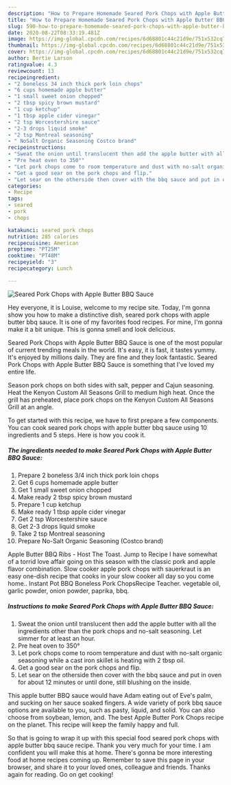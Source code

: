 ```yaml
---
description: "How to Prepare Homemade Seared Pork Chops with Apple Butter BBQ Sauce"
title: "How to Prepare Homemade Seared Pork Chops with Apple Butter BBQ Sauce"
slug: 590-how-to-prepare-homemade-seared-pork-chops-with-apple-butter-bbq-sauce
date: 2020-08-22T08:33:19.481Z
image: https://img-global.cpcdn.com/recipes/6d68801c44c21d9e/751x532cq70/seared-pork-chops-with-apple-butter-bbq-sauce-recipe-main-photo.jpg
thumbnail: https://img-global.cpcdn.com/recipes/6d68801c44c21d9e/751x532cq70/seared-pork-chops-with-apple-butter-bbq-sauce-recipe-main-photo.jpg
cover: https://img-global.cpcdn.com/recipes/6d68801c44c21d9e/751x532cq70/seared-pork-chops-with-apple-butter-bbq-sauce-recipe-main-photo.jpg
author: Bertie Larson
ratingvalue: 4.3
reviewcount: 13
recipeingredient:
- "2 boneless 34 inch thick pork loin chops"
- "6 cups homemade apple butter"
- "1 small sweet onion chopped"
- "2 tbsp spicy brown mustard"
- "1 cup ketchup"
- "1 tbsp apple cider vinegar"
- "2 tsp Worcestershire sauce"
- "2-3 drops liquid smoke"
- "2 tsp Montreal seasoning"
- " NoSalt Organic Seasoning Costco brand"
recipeinstructions:
- "Sweat the onion until translucent then add the apple butter with all the ingredients other than the pork chops and no-salt seasoning. Let simmer for at least an hour."
- "Pre heat oven to 350°"
- "Let pork chops come to room temperature and dust with no-salt organic seasoning while a cast iron skillet is heating with 2 tbsp oil."
- "Get a good sear on the pork chops and flip."
- "Let sear on the otherside then cover with the bbq sauce and put in oven for about 12 minutes or until done, still blushing on the inside."
categories:
- Recipe
tags:
- seared
- pork
- chops

katakunci: seared pork chops 
nutrition: 285 calories
recipecuisine: American
preptime: "PT25M"
cooktime: "PT48M"
recipeyield: "3"
recipecategory: Lunch

---
```



![Seared Pork Chops with Apple Butter BBQ Sauce](https://img-global.cpcdn.com/recipes/6d68801c44c21d9e/751x532cq70/seared-pork-chops-with-apple-butter-bbq-sauce-recipe-main-photo.jpg)

Hey everyone, it is Louise, welcome to my recipe site. Today, I'm gonna show you how to make a distinctive dish, seared pork chops with apple butter bbq sauce. It is one of my favorites food recipes. For mine, I'm gonna make it a bit unique. This is gonna smell and look delicious.

Seared Pork Chops with Apple Butter BBQ Sauce is one of the most popular of current trending meals in the world. It's easy, it is fast, it tastes yummy. It's enjoyed by millions daily. They are fine and they look fantastic. Seared Pork Chops with Apple Butter BBQ Sauce is something that I've loved my entire life.

Season pork chops on both sides with salt, pepper and Cajun seasoning. Heat the Kenyon Custom All Seasons Grill to medium high heat. Once the grill has preheated, place pork chops on the Kenyon Custom All Seasons Grill at an angle.


To get started with this recipe, we have to first prepare a few components. You can cook seared pork chops with apple butter bbq sauce using 10 ingredients and 5 steps. Here is how you cook it.

<!--inarticleads1-->

##### The ingredients needed to make Seared Pork Chops with Apple Butter BBQ Sauce:

1. Prepare 2 boneless 3/4 inch thick pork loin chops
1. Get 6 cups homemade apple butter
1. Get 1 small sweet onion chopped
1. Make ready 2 tbsp spicy brown mustard
1. Prepare 1 cup ketchup
1. Make ready 1 tbsp apple cider vinegar
1. Get 2 tsp Worcestershire sauce
1. Get 2-3 drops liquid smoke
1. Take 2 tsp Montreal seasoning
1. Prepare  No-Salt Organic Seasoning (Costco brand)


Apple Butter BBQ Ribs - Host The Toast. Jump to Recipe I have somewhat of a torrid love affair going on this season with the classic pork and apple flavor combination. Slow cooker apple pork chops with sauerkraut is an easy one-dish recipe that cooks in your slow cooker all day so you come home.. Instant Pot BBQ Boneless Pork ChopsRecipe Teacher. vegetable oil, garlic powder, onion powder, paprika, bbq. 

<!--inarticleads2-->

##### Instructions to make Seared Pork Chops with Apple Butter BBQ Sauce:

1. Sweat the onion until translucent then add the apple butter with all the ingredients other than the pork chops and no-salt seasoning. Let simmer for at least an hour.
1. Pre heat oven to 350°
1. Let pork chops come to room temperature and dust with no-salt organic seasoning while a cast iron skillet is heating with 2 tbsp oil.
1. Get a good sear on the pork chops and flip.
1. Let sear on the otherside then cover with the bbq sauce and put in oven for about 12 minutes or until done, still blushing on the inside.


This apple butter BBQ sauce would have Adam eating out of Eve&#39;s palm, and sucking on her sauce soaked fingers. A wide variety of pork bbq sauce options are available to you, such as pasty, liquid, and solid. You can also choose from soybean, lemon, and. The best Apple Butter Pork Chops recipe on the planet. This recipe will keep the family happy and full. 

So that is going to wrap it up with this special food seared pork chops with apple butter bbq sauce recipe. Thank you very much for your time. I am confident you will make this at home. There's gonna be more interesting food at home recipes coming up. Remember to save this page in your browser, and share it to your loved ones, colleague and friends. Thanks again for reading. Go on get cooking!
